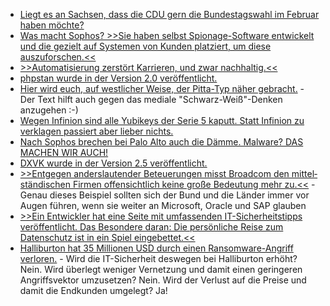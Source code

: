 * [Liegt es an Sachsen, dass die CDU gern die Bundestagswahl im Februar haben möchte?](https://blog.fefe.de/?ts=99cf85b7)
* [Was macht Sophos? >>Sie haben selbst Spionage-Software entwickelt und die gezielt auf Systemen von Kunden platziert, um diese auszuforschen.<<](https://blog.fefe.de/?ts=99ce1acd)
* [>>Automatisierung zerstört Karrieren, und zwar nachhaltig.<<](https://blog.fefe.de/?ts=99d12e9c)
* [phpstan wurde in der Version 2.0 veröffentlicht.](https://github.com/phpstan/phpstan/releases/tag/2.0.0)
* [Hier wird euch, auf westlicher Weise, der Pitta-Typ näher gebracht.](https://www.zauber-kraut.de/ayurveda-typen-pitta-typ) - Der Text hilft auch gegen das mediale "Schwarz-Weiß"-Denken anzugehen :-)
* [Wegen Infinion sind alle Yubikeys der Serie 5 kaputt. Statt Infinion zu verklagen passiert aber lieber nichts.](https://blog.fefe.de/?ts=99ccc8dc)
* [Nach Sophos brechen bei Palo Alto auch die Dämme. Malware? DAS MACHEN WIR AUCH!](https://blog.fefe.de/?ts=99ccc177)
* [DXVK wurde in der Version 2.5 veröffentlicht.](https://www.phoronix.com/news/DXVK-2.5-Released)
* [>>Entgegen anderslautender Beteuerungen misst Broadcom den mittel­ständischen Firmen offensichtlich keine große Bedeutung mehr zu.<<](https://www.windowspro.de/wolfgang-sommergut/broadcom-positioniert-vmware-gegen-public-clouds-kuendigt-advanced-services-fuer) - Genau dieses Beispiel sollten sich der Bund und die Länder immer vor Augen führen, wenn sie weiter an Microsoft, Oracle und SAP glauben
* [>>Ein Entwickler hat eine Seite mit umfassenden IT-Sicherheitstipps veröffentlicht. Das Besondere daran: Die persönliche Reise zum Datenschutz ist in ein Spiel eingebettet.<<](https://netzpolitik.org/2024/smartphone-dont-spy-spielerischer-datenschutz/)
* [Halliburton hat 35 Millionen USD durch einen Ransomware-Angriff verloren.](https://www.bleepingcomputer.com/news/security/halliburton-reports-35-million-loss-after-ransomware-attack/) - Wird die IT-Sicherheit deswegen bei Halliburton erhöht? Nein. Wird überlegt weniger Vernetzung und damit einen geringeren Angriffsvektor umzusetzen? Nein. Wird der Verlust auf die Preise und damit die Endkunden umgelegt? Ja!
